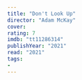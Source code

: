 ```yaml
---
title: "Don't Look Up"
director: "Adam McKay"
cover: 
rating: 7
imdb: "tt11286314"
publishYear: "2021"
read: "2021"
tags:
- 
---
```

